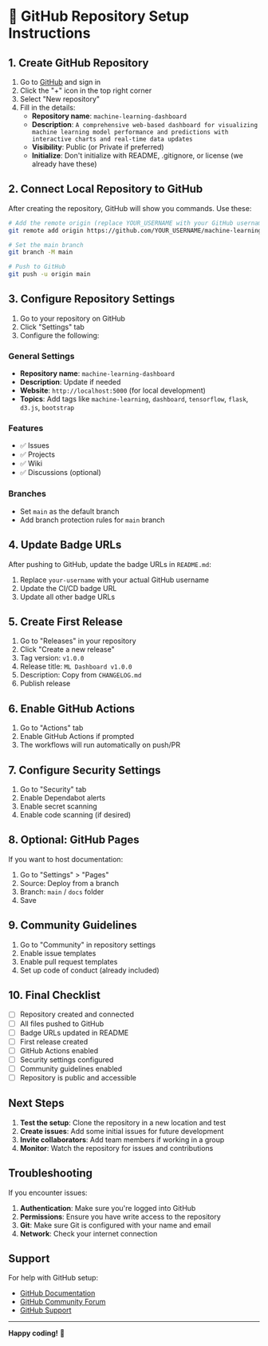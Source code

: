 
# 🚀 GitHub Repository Setup Instructions

## 1. Create GitHub Repository

1. Go to [GitHub](https://github.com) and sign in
2. Click the "+" icon in the top right corner
3. Select "New repository"
4. Fill in the details:
   - **Repository name**: `machine-learning-dashboard`
   - **Description**: `A comprehensive web-based dashboard for visualizing machine learning model performance and predictions with interactive charts and real-time data updates`
   - **Visibility**: Public (or Private if preferred)
   - **Initialize**: Don't initialize with README, .gitignore, or license (we already have these)

## 2. Connect Local Repository to GitHub

After creating the repository, GitHub will show you commands. Use these:

```bash
# Add the remote origin (replace YOUR_USERNAME with your GitHub username)
git remote add origin https://github.com/YOUR_USERNAME/machine-learning-dashboard.git

# Set the main branch
git branch -M main

# Push to GitHub
git push -u origin main
```

## 3. Configure Repository Settings

1. Go to your repository on GitHub
2. Click "Settings" tab
3. Configure the following:

### General Settings
- **Repository name**: `machine-learning-dashboard`
- **Description**: Update if needed
- **Website**: `http://localhost:5000` (for local development)
- **Topics**: Add tags like `machine-learning`, `dashboard`, `tensorflow`, `flask`, `d3.js`, `bootstrap`

### Features
- ✅ Issues
- ✅ Projects
- ✅ Wiki
- ✅ Discussions (optional)

### Branches
- Set `main` as the default branch
- Add branch protection rules for `main` branch

## 4. Update Badge URLs

After pushing to GitHub, update the badge URLs in `README.md`:

1. Replace `your-username` with your actual GitHub username
2. Update the CI/CD badge URL
3. Update all other badge URLs

## 5. Create First Release

1. Go to "Releases" in your repository
2. Click "Create a new release"
3. Tag version: `v1.0.0`
4. Release title: `ML Dashboard v1.0.0`
5. Description: Copy from `CHANGELOG.md`
6. Publish release

## 6. Enable GitHub Actions

1. Go to "Actions" tab
2. Enable GitHub Actions if prompted
3. The workflows will run automatically on push/PR

## 7. Configure Security Settings

1. Go to "Security" tab
2. Enable Dependabot alerts
3. Enable secret scanning
4. Enable code scanning (if desired)

## 8. Optional: GitHub Pages

If you want to host documentation:

1. Go to "Settings" > "Pages"
2. Source: Deploy from a branch
3. Branch: `main` / `docs` folder
4. Save

## 9. Community Guidelines

1. Go to "Community" in repository settings
2. Enable issue templates
3. Enable pull request templates
4. Set up code of conduct (already included)

## 10. Final Checklist

- [ ] Repository created and connected
- [ ] All files pushed to GitHub
- [ ] Badge URLs updated in README
- [ ] First release created
- [ ] GitHub Actions enabled
- [ ] Security settings configured
- [ ] Community guidelines enabled
- [ ] Repository is public and accessible

## Next Steps

1. **Test the setup**: Clone the repository in a new location and test
2. **Create issues**: Add some initial issues for future development
3. **Invite collaborators**: Add team members if working in a group
4. **Monitor**: Watch the repository for issues and contributions

## Troubleshooting

If you encounter issues:

1. **Authentication**: Make sure you're logged into GitHub
2. **Permissions**: Ensure you have write access to the repository
3. **Git**: Make sure Git is configured with your name and email
4. **Network**: Check your internet connection

## Support

For help with GitHub setup:
- [GitHub Documentation](https://docs.github.com/)
- [GitHub Community Forum](https://github.community/)
- [GitHub Support](https://support.github.com/)

---

**Happy coding!** 🎉
